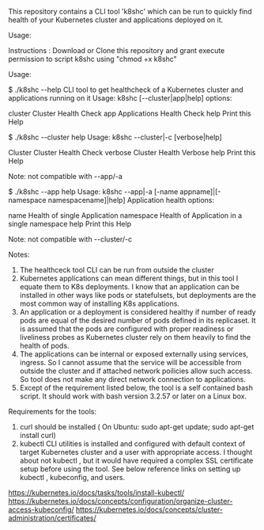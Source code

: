 This repository contains a CLI tool 'k8shc' which can be run to quickly find health of your Kubernetes cluster and applications deployed on it.

Usage:

Instructions : Download or Clone this repository and grant execute permission to script k8shc using "chmod +x k8shc"

Usage:

$  ./k8shc --help
CLI tool to get healthcheck of a Kubernetes cluster and applications running on it
Usage: k8shc [--cluster|app|help]
options:

cluster     Cluster Health Check
app         Applications Health Check
help        Print this Help

$  ./k8shc --cluster help
Usage: k8shc --cluster|-c  [verbose|help]

Cluster     Cluster Health Check
verbose     Cluster Health Verbose
help        Print this Help

Note:        not compatible with --app/-a

$  ./k8shc --app help
Usage: k8shc --app|-a  [-name appname]|[-namespace namespacename]|help]
Application health options:

name      Health of single Application
namespace Health of Application in a single namespace
help      Print this Help

Note:     not compatible with --cluster/-c


Notes: 

1. The healthceck tool CLI can be run from outside the cluster
2.  Kubernetes applications can mean different things, but in this tool I equate them to K8s deployments. I know that an application can be installed in other ways like pods or statefulsets, but deployments are the most common way of installing K8s applications.
3. An application or a deployment is considered healthy if number of ready pods are equal of the desired number of pods defined in its replicaset. It is assumed that the pods are configured with proper readiness or liveliness probes as Kubernetes cluster rely on them heavily to find the health of pods.
4. The applications can be internal or exposed externally using services, ingress. So I cannot assume that the service will be accessible from outside the cluster and if attached network poilicies allow such access. So tool does not make any direct network connection to applications. 
5. Except of the requirement listed below, the tool is a self contained bash script. It should work with bash version 3.2.57 or later on a Linux box. 



Requirements for the tools:

1. curl should be installed ( On Ubuntu: sudo apt-get update; sudo apt-get install curl)
2. kubectl CLI utilities is installed and configured with  default context of target Kubernetes cluster and a user with appropriate access. I thought about not kubectl , but it would have required a complex SSL certificate setup before using the tool. 
See below reference links on setting up kubectl , kubeconfig, and users. 

https://kubernetes.io/docs/tasks/tools/install-kubectl/
https://kubernetes.io/docs/concepts/configuration/organize-cluster-access-kubeconfig/
https://kubernetes.io/docs/concepts/cluster-administration/certificates/

                                                                                                      
